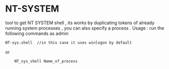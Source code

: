 # NT-SYSTEM
tool to get NT SYSTEM shell , its works by duplicating tokens of already running system processes , you can also specify a process . 
Usage :
run the following commands as admin
``` 
NT-sys.shell  //in this case it uses winlogon by default 
```
or
```
    NT_sys_shell Name_of_process 
```
